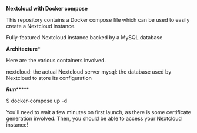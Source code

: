 ********************Nextcloud with Docker compose********************

This repository contains a Docker compose file which can be used to easily create a Nextcloud instance.

Fully-featured Nextcloud instance backed by a MySQL database


********************Architecture*********************

Here are the various containers involved.

nextcloud: the actual Nextcloud server
mysql: the database used by Nextcloud to store its configuration



*************************Run******************************

$ docker-compose up -d

You'll need to wait a few minutes on first launch, as there is some certificate generation involved. Then, you should be able to access your Nextcloud instance!
